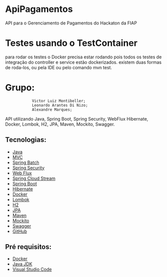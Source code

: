 # ApiPagamentos
API para o Gerenciamento de Pagamentos do Hackaton da FIAP

# Testes usando o TestContainer
para rodar os testes o Docker precisa estar rodando pois todos os testes de integração do controller e service estão dockerizados. existem duas formas de roda-los, ou pela IDE ou pelo comando mvn test.

# Grupo:
                Victor Luiz Montibeller;              
                Leonardo Arantes Di Nizo;           
                Alexandre Marques;

API utilizando Java, Spring Boot, Spring Security, WebFlux Hibernate, Docker, Lombok, H2, JPA, Maven, Mockito, Swagger.

## Tecnologias:
* [Java](https://dev.java)
* [MVC](https://)
* [Spring Batch](https://spring.io/projects/spring-batch)
* [Spring Security](https://spring.io/projects/spring-security)
* [Web Flux](https://spring.io/projects/spring-webfux)
* [Spring Cloud Stream](https://spring.io/projects/spring-cloud-stream)
* [Spring Boot](https://spring.io/projects/spring-boot)
* [Hibernate](https://hibernate.org/)
* [Docker](https://www.docker.com/get-started)
* [Lombok](https://projectlombok.org/)
* [H2](https://www.h2database.com/)
* [JPA](https://spring.io/projects/spring-data-jpa/)
* [Maven](https://maven.apache.org/)
* [Mockito](https://site.mockito.org/)
* [Swagger](https://swagger.io)
* [GitHub](https://github.com/)

## Pré requisitos:
* [Docker](https://www.docker.com/get-started)
* [Java JDK](https://www.oracle.com/java/technologies/downloads)
* [Visual Studio Code](https://code.visualstudio.com)
